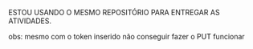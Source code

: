 ESTOU USANDO O MESMO REPOSITÓRIO PARA ENTREGAR AS ATIVIDADES.


obs: mesmo com o token inserido não conseguir fazer o PUT funcionar 
